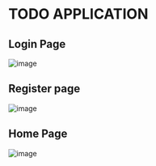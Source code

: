 # TODO APPLICATION

## Login Page
![image](https://github.com/soniadiwedi/Todo_Crud_full_stack/assets/112754761/b34d52f7-3200-44ac-b2c3-a158a1c85ba5)

## Register page
![image](https://github.com/soniadiwedi/Todo_Crud_full_stack/assets/112754761/6dd377ef-3546-47f6-a99a-5f5b7758ddd5)

## Home Page
![image](https://github.com/soniadiwedi/Todo_Crud_full_stack/assets/112754761/3dbf0de9-63ea-41b0-a3f5-606f2bbd0cc5)
